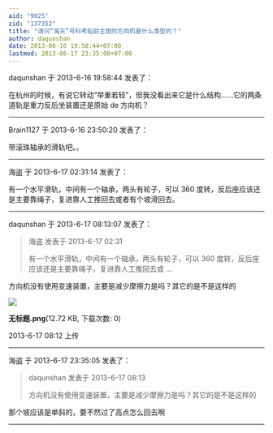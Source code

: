 ```yaml
---
aid: "9025"
zid: "137352"
title: "请问“海天”号科考船前主炮的方向机是什么类型的？"
author: daqunshan
date: 2013-06-16 19:58:44+07:00
lastmod: 2013-06-17 23:35:00+07:00
---
```


daqunshan 于 2013-6-16 19:58:44 发表了：

在杭州的时候，有说它转动“举重若轻”，但我没看出来它是什么结构……它的两条道轨是重力反后坐装置还是原始 de 方向机？

---

Brain1127 于 2013-6-16 23:50:20 发表了：

带滚珠轴承的滑轨吧。。

---

海盗 于 2013-6-17 02:31:14 发表了：

有一个水平滑轨，中间有一个轴承，两头有轮子，可以 360 度转，反后座应该还是主要靠绳子，复进靠人工推回去或者有个坡滑回去。

---

daqunshan 于 2013-6-17 08:13:07 发表了：

> 海盗 发表于 2013-6-17 02:31
>
> 有一个水平滑轨，中间有一个轴承，两头有轮子，可以 360 度转，反后座应该还是主要靠绳子，复进靠人工推回去或 ...

方向机没有使用变速装置，主要是减少摩擦力是吗？其它的是不是这样的

![](/9025/081228jp3ofvcsvf3xpvqv.png)

**无标题.png**(12.72 KB, 下载次数: 0)

2013-6-17 08:12 上传

---

海盗 于 2013-6-17 23:35:05 发表了：

> daqunshan 发表于 2013-6-17 08:13
>
> 方向机没有使用变速装置，主要是减少摩擦力是吗？其它的是不是这样的

那个坡应该是单斜的，要不然过了高点怎么回去啊

---
